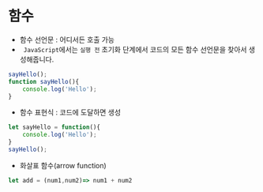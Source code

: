# 함수
+ 함수 선언문 : 어디서든 호출 가능
+ ` JavaScript`에서는 `실행 전` 초기화 단계에서 코드의 모든 함수 선언문을 찾아서 생성해줍니다.

``` js
sayHello();
function sayHello(){
    console.log('Hello');
}
```
+ 함수 표현식 : 코드에 도달하면 생성
``` js
let sayHello = function(){
    console.log('Hello');
}
sayHello();
```
+ 화살표 함수(arrow function)
```js
let add = (num1,num2)=> num1 + num2
```